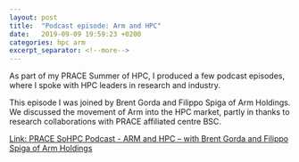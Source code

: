 ```yaml
---
layout: post
title:  "Podcast episode: Arm and HPC"
date:   2019-09-09 19:59:23 +0200
categories: hpc arm
excerpt_separator: <!--more-->
---
```


As part of my PRACE Summer of HPC, I produced a few podcast episodes, where I spoke with HPC leaders in research and industry.

This episode I was joined by Brent Gorda and Filippo Spiga of Arm Holdings. We discussed the movement of Arm into the HPC market, partly in thanks to research collaborations with PRACE affiliated centre BSC.

[Link: PRACE SoHPC Podcast - ARM and HPC – with Brent Gorda and Filippo Spiga of Arm Holdings](https://summerofhpc.prace-ri.eu/podcast/arm-and-hpc-with-brent-gorda-and-filipo-spiga-of-arm-holdings/)


<!--more-->
